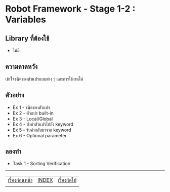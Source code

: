 # Robot Framework - Stage 1-2 : Variables

## Library ที่ต้องใช้

* ไม่มี

## ความคาดหวัง

เข้าใจชนิดของตัวแปรแบบต่าง ๆ และการใช้งานได้

## ตัวอย่าง

* Ex 1 - ชนิดของตัวแปร
* Ex 2 - ตัวแปร built-in
* Ex 3 - Local/Global
* Ex 4 - ส่งค่าตัวแปรไปยัง keyword
* Ex 5 - รับค่ากลับมาจาก keyword
* Ex 6 - Optional parameter

## ลองทำ

* Task 1 - Sorting Verification

---

|   |   |   |
| - | - | - |
| [เรื่องก่อนหน้า](../1-1/README.md) | [INDEX](../README.md) | [เรื่องถัดไป](../1-3/README.md) |
|   |   |   |
